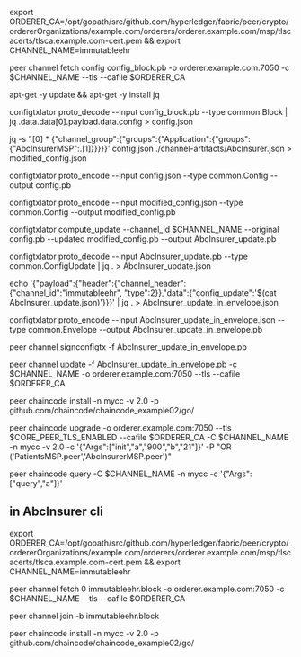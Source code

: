 export ORDERER_CA=/opt/gopath/src/github.com/hyperledger/fabric/peer/crypto/ordererOrganizations/example.com/orderers/orderer.example.com/msp/tlscacerts/tlsca.example.com-cert.pem  && export CHANNEL_NAME=immutableehr

peer channel fetch config config_block.pb -o orderer.example.com:7050 -c $CHANNEL_NAME --tls --cafile $ORDERER_CA

apt-get -y update && apt-get -y install jq

configtxlator proto_decode --input config_block.pb --type common.Block | jq .data.data[0].payload.data.config > config.json

jq -s '.[0] * {"channel_group":{"groups":{"Application":{"groups": {"AbcInsurerMSP":.[1]}}}}}' config.json ./channel-artifacts/AbcInsurer.json > modified_config.json

configtxlator proto_encode --input config.json --type common.Config --output config.pb

configtxlator proto_encode --input modified_config.json --type common.Config --output modified_config.pb

configtxlator compute_update --channel_id $CHANNEL_NAME --original config.pb --updated modified_config.pb --output AbcInsurer_update.pb

configtxlator proto_decode --input AbcInsurer_update.pb --type common.ConfigUpdate | jq . > AbcInsurer_update.json

echo '{"payload":{"header":{"channel_header":{"channel_id":"immutableehr", "type":2}},"data":{"config_update":'$(cat AbcInsurer_update.json)'}}}' | jq . > AbcInsurer_update_in_envelope.json

configtxlator proto_encode --input AbcInsurer_update_in_envelope.json --type common.Envelope --output AbcInsurer_update_in_envelope.pb

peer channel signconfigtx -f AbcInsurer_update_in_envelope.pb

peer channel update -f AbcInsurer_update_in_envelope.pb -c $CHANNEL_NAME -o orderer.example.com:7050 --tls --cafile $ORDERER_CA

peer chaincode install -n mycc -v 2.0 -p github.com/chaincode/chaincode_example02/go/

peer chaincode upgrade -o orderer.example.com:7050 --tls $CORE_PEER_TLS_ENABLED --cafile $ORDERER_CA -C $CHANNEL_NAME -n mycc -v 2.0 -c '{"Args":["init","a","900","b","21"]}' -P "OR ('PatientsMSP.peer','AbcInsurerMSP.peer')"

peer chaincode query -C $CHANNEL_NAME -n mycc -c '{"Args":["query","a"]}'



## in AbcInsurer cli 

export ORDERER_CA=/opt/gopath/src/github.com/hyperledger/fabric/peer/crypto/ordererOrganizations/example.com/orderers/orderer.example.com/msp/tlscacerts/tlsca.example.com-cert.pem && export CHANNEL_NAME=immutableehr

peer channel fetch 0 immutableehr.block -o orderer.example.com:7050 -c $CHANNEL_NAME --tls --cafile $ORDERER_CA


peer channel join -b immutableehr.block

peer chaincode install -n mycc -v 2.0 -p github.com/chaincode/chaincode_example02/go/



